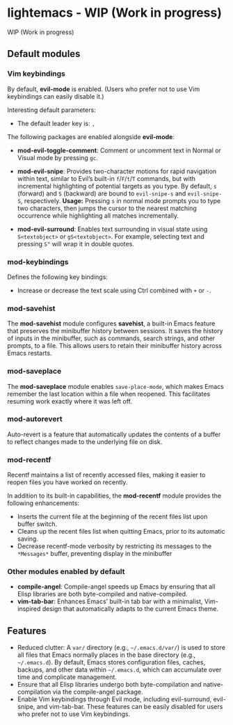 # lightemacs - WIP (Work in progress)

WIP (Work in progress)

## Default modules

### Vim keybindings

By default, **evil-mode** is enabled. (Users who prefer not to use Vim keybindings can easily disable it.)

Interesting default parameters:

- The default leader key is: `,`

The following packages are enabled alongside **evil-mode**:

- **mod-evil-toggle-comment**: Comment or uncomment text in Normal or Visual mode by pressing `gc`.

- **mod-evil-snipe**: Provides two-character motions for rapid navigation within text, similar to Evil’s built-in `f`/`F`/`t`/`T` commands, but with incremental highlighting of potential targets as you type. By default, `s` (forward) and `S` (backward) are bound to `evil-snipe-s` and `evil-snipe-S`, respectively. **Usage:** Pressing `s` in normal mode prompts you to type two characters, then jumps the cursor to the nearest matching occurrence while highlighting all matches incrementally.

- **mod-evil-surround**: Enables text surrounding in visual state using `S<textobject>` or `gS<textobject>`. For example, selecting text and pressing `S"` will wrap it in double quotes.

### mod-keybindings

Defines the following key bindings:
- Increase or decrease the text scale using Ctrl combined with `+` or `-`.

### mod-savehist

The **mod-savehist** module configures **savehist**, a built-in Emacs feature that preserves the minibuffer history between sessions. It saves the history of inputs in the minibuffer, such as commands, search strings, and other prompts, to a file. This allows users to retain their minibuffer history across Emacs restarts.

### mod-saveplace

The **mod-saveplace** module enables `save-place-mode`, which makes Emacs remember the last location within a file when reopened. This facilitates resuming work exactly where it was left off.

### mod-autorevert

Auto-revert is a feature that automatically updates the contents of a buffer to reflect changes made to the underlying file on disk.

### mod-recentf

Recentf maintains a list of recently accessed files, making it easier to reopen files you have worked on recently.

In addition to its built-in capabilities, the **mod-recentf** module provides the following enhancements:
- Inserts the current file at the beginning of the recent files list upon buffer switch.
- Cleans up the recent files list when quitting Emacs, prior to its automatic saving.
- Decrease recentf-mode verbosity by restricting its messages to the `*Messages*` buffer, preventing display in the minibuffer

### Other modules enabled by default

- **compile-angel**: Compile-angel speeds up Emacs by ensuring that all Elisp libraries are both byte-compiled and native-compiled.
- **vim-tab-bar**: Enhances Emacs’ built-in tab bar with a minimalist, Vim-inspired design that automatically adapts to the current Emacs theme.

## Features

- Reduced clutter: A `var/` directory (e.g., `~/.emacs.d/var/`) is used to store all files that Emacs normally places in the base directory (e.g., `~/.emacs.d`). By default, Emacs stores configuration files, caches, backups, and other data within `~/.emacs.d`, which can accumulate over time and complicate management.
- Ensure that all Elisp libraries undergo both byte-compilation and native-compilation via the compile-angel package.
- Enable Vim keybindings through Evil mode, including evil-surround, evil-snipe, and vim-tab-bar. These features can be easily disabled for users who prefer not to use Vim keybindings.
